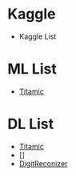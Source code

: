 # Kaggle 
- Kaggle List
# ML List
- [Titamic](src/titanic/read.md)

# DL List
- [Titamic](src/deep_titanic/read.md)
- []
- [DigitReconizer](src/digit_recognizer/read.md)